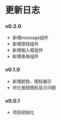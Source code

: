 # 更新日志


### v0.2.0
- 新增message组件
- 新增按钮组件
- 新增输入框组件
- 新增表格组件

### v0.1.0
- 新增颜色、图标展示
- 优化按钮图标显示问题

### v0.0.1
- 项目初始化
